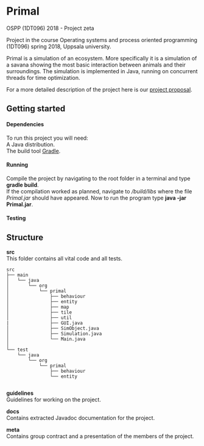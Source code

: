 # Primal

OSPP (1DT096) 2018 - Project zeta

Project in the course Operating systems and process oriented programming (1DT096) spring 2018, Uppsala university.

Primal is a simulation of an ecosystem. More specifically it is a simulation of a savana showing the most basic interaction between animals and their surroundings. The simulation is implemented in Java, running on concurrent threads for time optimization.

For a more detailed description of the project here is our [project proposal](meta/project-proposal.pdf).

## Getting started

#### Dependencies
To run this project you will need:  
A Java distribution.  
The build tool [Gradle](https://gradle.org/install/).  

#### Running
Compile the project by navigating to the root folder in a terminal and type **gradle build**.  
If the compilation worked as planned, navigate to */build/libs* where the file *Primal.jar* should have appeared. Now to run the program type **java -jar Primal.jar**.

#### Testing


## Structure

**src**  
This folder contains all vital code and all tests.


```
src
├── main
│   └── java
│       └── org
│           └── primal
│               ├── behaviour
│               ├── entity
│               ├── map
│               ├── tile
│               ├── util
|               ├── GUI.java
│               ├── SimObject.java
│               ├── Simulation.java
│               └── Main.java
│
└── test
    └── java
        └── org
            └── primal
                ├── behaviour
                └── entity
        
```

**guidelines**  
Guidelines for working on the project.

**docs**  
Contains extracted Javadoc documentation for the project.

**meta**  
Contains group contract and a presentation of the members of the project.
